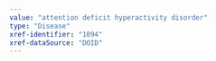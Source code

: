 ```yaml
---
value: "attention deficit hyperactivity disorder"
type: "Disease"
xref-identifier: "1094"
xref-dataSource: "DOID"
---
```

